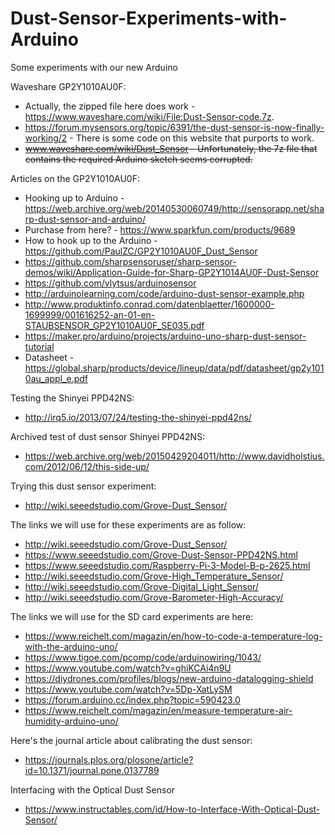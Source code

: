 # Dust-Sensor-Experiments-with-Arduino
Some experiments with our new Arduino

Waveshare GP2Y1010AU0F:
* Actually, the zipped file here does work - https://www.waveshare.com/wiki/File:Dust-Sensor-code.7z.
* https://forum.mysensors.org/topic/6391/the-dust-sensor-is-now-finally-working/2 - There is some code on this website that purports to work.
* ~~www.waveshare.com/wiki/Dust_Sensor - Unfortunately, the 7z file that contains the required Arduino sketch seems corrupted.~~

Articles on the GP2Y1010AU0F:
* Hooking up to Arduino - https://web.archive.org/web/20140530060749/http://sensorapp.net/sharp-dust-sensor-and-arduino/
* Purchase from here? - https://www.sparkfun.com/products/9689
* How to hook up to the Arduino - https://github.com/PaulZC/GP2Y1010AU0F_Dust_Sensor
* https://github.com/sharpsensoruser/sharp-sensor-demos/wiki/Application-Guide-for-Sharp-GP2Y1014AU0F-Dust-Sensor
* https://github.com/vlytsus/arduinosensor
* http://arduinolearning.com/code/arduino-dust-sensor-example.php
* http://www.produktinfo.conrad.com/datenblaetter/1600000-1699999/001616252-an-01-en-STAUBSENSOR_GP2Y1010AU0F_SE035.pdf
* https://maker.pro/arduino/projects/arduino-uno-sharp-dust-sensor-tutorial
* Datasheet - https://global.sharp/products/device/lineup/data/pdf/datasheet/gp2y1010au_appl_e.pdf

Testing the Shinyei PPD42NS:
* http://irq5.io/2013/07/24/testing-the-shinyei-ppd42ns/ 

Archived test of dust sensor Shinyei PPD42NS:
* https://web.archive.org/web/20150429204011/http://www.davidholstius.com/2012/06/12/this-side-up/

Trying this dust sensor experiment:
* http://wiki.seeedstudio.com/Grove-Dust_Sensor/

The links we will use for these experiments are as follow:
* http://wiki.seeedstudio.com/Grove-Dust_Sensor/
* https://www.seeedstudio.com/Grove-Dust-Sensor-PPD42NS.html
* https://www.seeedstudio.com/Raspberry-Pi-3-Model-B-p-2625.html
* http://wiki.seeedstudio.com/Grove-High_Temperature_Sensor/
* http://wiki.seeedstudio.com/Grove-Digital_Light_Sensor/ 
* http://wiki.seeedstudio.com/Grove-Barometer-High-Accuracy/

The links we will use for the SD card experiments are here:
* https://www.reichelt.com/magazin/en/how-to-code-a-temperature-log-with-the-arduino-uno/
* https://www.tigoe.com/pcomp/code/arduinowiring/1043/
* https://www.youtube.com/watch?v=ghiKCAi4n9U
* https://diydrones.com/profiles/blogs/new-arduino-datalogging-shield
* https://www.youtube.com/watch?v=5Dp-XatLySM
* https://forum.arduino.cc/index.php?topic=590423.0
* https://www.reichelt.com/magazin/en/measure-temperature-air-humidity-arduino-uno/

Here's the journal article about calibrating the dust sensor:
* https://journals.plos.org/plosone/article?id=10.1371/journal.pone.0137789

Interfacing with the Optical Dust Sensor
* https://www.instructables.com/id/How-to-Interface-With-Optical-Dust-Sensor/
